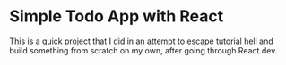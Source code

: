 # Simple Todo App with React

This is a quick project that I did in an attempt to escape tutorial hell and build something from scratch on my own, after going through React.dev.
